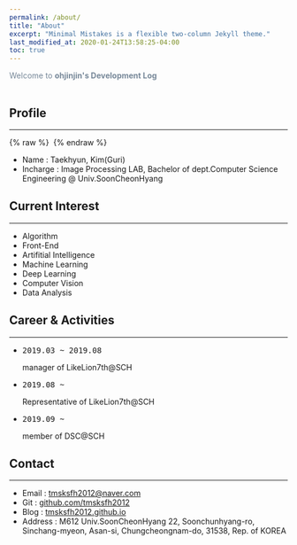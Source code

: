 ```yaml
---
permalink: /about/
title: "About"
excerpt: "Minimal Mistakes is a flexible two-column Jekyll theme."
last_modified_at: 2020-01-24T13:58:25-04:00
toc: true
---
```

<span style="color:lightslategray"> Welcome to **ohjinjin's Development Log** </span>
<br/><br/>

## Profile
---
{% raw %} <img src="https://ohjinjin.github.io/assets/images/ohjinjin.JPG" alt=""> {% endraw %}

* Name : Taekhyun, Kim(Guri)<br/>
* Incharge : Image Processing LAB, Bachelor of dept.Computer Science Engineering @ Univ.SoonCheonHyang<br/>

## Current Interest
---
* Algorithm<br/>
* Front-End
* Artifitial Intelligence<br/>
* Machine Learning<br/>
* Deep Learning<br/>
* Computer Vision<br/>
* Data Analysis<br/>

## Career & Activities
---
* <pre>2019.03 ~ 2019.08</pre> manager of LikeLion7th@SCH<br/>
* <pre>2019.08 ~        </pre> Representative of LikeLion7th@SCH<br/>
* <pre>2019.09 ~        </pre> member of DSC@SCH<br/>

## Contact
---
* Email : tmsksfh2012@naver.com<br/>
* Git : [github.com/tmsksfh2012](github.com/tmsksfh2012)<br/>
* Blog : [tmsksfh2012.github.io](tmsksfh2012.github.io)<br/>
* Address : M612 Univ.SoonCheonHyang 22, Soonchunhyang-ro, Sinchang-myeon, Asan-si, Chungcheongnam-do, 31538, Rep. of KOREA<br/>